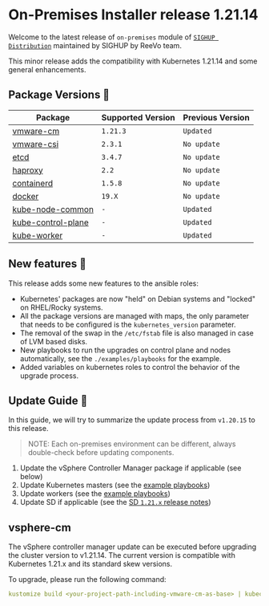 # On-Premises Installer release 1.21.14

Welcome to the latest release of `on-premises` module of [`SIGHUP Distribution`](https://github.com/sighupio/fury-distribution) maintained by SIGHUP by ReeVo team.

This minor release adds the compatibility with Kubernetes 1.21.14 and some general enhancements.

## Package Versions 🚢

| Package                                              | Supported Version | Previous Version  |
|------------------------------------------------------|-------------------|-------------------|
| [vmware-cm](katalog/vmware-cm)                       | `1.21.3`          | `Updated`         |
| [vmware-csi](katalog/vmware-csi)                     | `2.3.1`           | `No update`         |
| [etcd](roles/etcd)                                   | `3.4.7`           | `No update`       |
| [haproxy](roles/haproxy)                             | `2.2`             | `No update`       |
| [containerd](roles/containerd)                       | `1.5.8`           | `No update`       |
| [docker](roles/docker)                               | `19.X`            | `No update`       |
| [kube-node-common](roles/kube-node-common)           | `-`               | `Updated`         |
| [kube-control-plane](roles/kube-control-plane)       | `-`               | `Updated`         |
| [kube-worker](roles/kube-worker)                     | `-`               | `Updated`         |

## New features 🚀

This release adds some new features to the ansible roles:

- Kubernetes' packages are now "held" on Debian systems and "locked" on RHEL/Rocky systems.
- All the package versions are managed with maps, the only parameter that needs to be configured is the `kubernetes_version` parameter.
- The removal of the swap in the `/etc/fstab` file is also managed in case of LVM based disks.
- New playbooks to run the upgrades on control plane and nodes automatically, see the `./examples/playbooks` for the example.
- Added variables on kubernetes roles to control the behavior of the upgrade process.

## Update Guide 🦮

In this guide, we will try to summarize the update process from `v1.20.15` to this release.

> NOTE: Each on-premises environment can be different, always double-check before updating components.

1. Update the vSphere Controller Manager package if applicable (see below)
2. Update Kubernetes masters (see the [example playbooks](examples/playbooks))
3. Update workers (see the [example playbooks](examples/playbooks))
4. Update SD if applicable (see the [SD `1.21.x` release notes](https://github.com/sighupio/fury-distribution/tree/master/docs/releases))

## vsphere-cm

The vSphere controller manager update can be executed before upgrading the cluster version to v1.21.14. The current version is compatible with Kubernetes 1.21.x and its standard skew versions.

To upgrade, please run the following command:

```yaml
kustomize build <your-project-path-including-vmware-cm-as-base> | kubectl apply -f -
```

